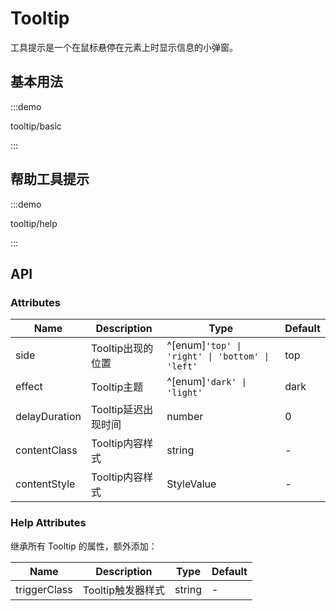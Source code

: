 # Tooltip

工具提示是一个在鼠标悬停在元素上时显示信息的小弹窗。

## 基本用法

:::demo

tooltip/basic

:::

## 帮助工具提示

:::demo

tooltip/help

:::

## API

### Attributes

| Name | Description | Type | Default |
| --- | --- | --- | --- |
| side | Tooltip出现的位置 | ^[enum]`'top' \| 'right' \| 'bottom' \| 'left'` | top |
| effect | Tooltip主题 | ^[enum]`'dark' \| 'light'` | dark |
| delayDuration | Tooltip延迟出现时间 | number | 0 |
| contentClass | Tooltip内容样式 | string | - |
| contentStyle | Tooltip内容样式 | StyleValue | - |

### Help Attributes

继承所有 Tooltip 的属性，额外添加：

| Name         | Description       | Type   | Default |
| ------------ | ----------------- | ------ | ------- |
| triggerClass | Tooltip触发器样式 | string | -       |
